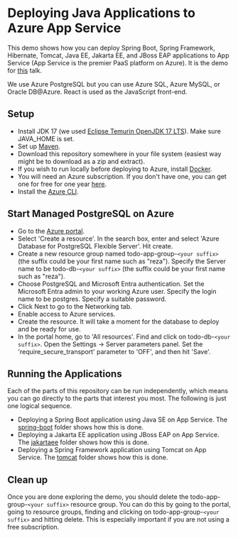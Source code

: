 # Deploying Java Applications to Azure App Service
This demo shows how you can deploy Spring Boot, Spring Framework, Hibernate, Tomcat, 
Java EE, Jakarta EE, and JBoss EAP applications to App Service (App Service is the 
premier PaaS platform on Azure). It is the demo for 
[this](https://sessionize.com/s/reza-rahman/spring-quarkus-tomcat-jakarta-ee-hyperscale-paas-o/122890) 
talk.

We use Azure PostgreSQL but you can use Azure SQL, Azure MySQL, or Oracle DB@Azure. 
React is used as the JavaScript front-end.

## Setup
* Install JDK 17 (we used 
[Eclipse Temurin OpenJDK 17 LTS](https://adoptium.net/?variant=openjdk17)). 
Make sure JAVA_HOME is set.
* Set up [Maven](https://maven.apache.org/download.cgi).
* Download this repository somewhere in your file system (easiest way might be to 
download as a zip and extract).
* If you wish to run locally before deploying to Azure, 
install [Docker](https://docs.docker.com/get-started/get-docker/).
* You will need an Azure subscription. If you don't have one, you can get one for 
free for one year [here](https://azure.microsoft.com/en-us/free).
* Install the 
[Azure CLI](https://docs.microsoft.com/en-us/cli/azure/install-azure-cli?view=azure-cli-latest).

## Start Managed PostgreSQL on Azure
* Go to the [Azure portal](http://portal.azure.com).
* Select 'Create a resource'. In the search box, enter and select 
'Azure Database for PostgreSQL Flexible Server'. Hit create.
* Create a new resource group named todo-app-group-`<your suffix>` 
(the suffix could be your first name such as "reza").
Specify the Server name to be todo-db-`<your suffix>` (the suffix could be your 
first name such as "reza").
* Choose PostgreSQL and Microsoft Entra authentication. Set the Microsoft Entra admin 
to your working Azure user. Specify the login name to be postgres. 
Specify a suitable password.
* Click Next to go to the Networking tab.
* Enable access to Azure services.
* Create the resource. It will take a moment for the database to deploy and be ready 
for use.
* In the portal home, go to 'All resources'. Find and click on 
todo-db-`<your suffix>`. Open the Settings -> Server parameters panel. Set the 
'require_secure_transport' parameter to 'OFF', and then hit 'Save'.

## Running the Applications
Each of the parts of this repository can be run independently, which means you can go 
directly to the parts that interest you most. The following is just one logical 
sequence.

* Deploying a Spring Boot application using Java SE on App Service. 
The [spring-boot](/spring-boot) folder shows how this is done.
* Deploying a Jakarta EE application using JBoss EAP on App Service. 
The [jakartaee](/jakartaee) folder shows how this is done.
* Deploying a Spring Framework application using Tomcat on App Service. 
The [tomcat](/tomcat) folder shows how this is done.

## Clean up
Once you are done exploring the demo, you should delete the 
todo-app-group-`<your suffix>` resource group. You can do this by going to 
the portal, going to resource groups, finding and clicking on 
todo-app-group-`<your suffix>` and hitting delete. This is especially 
important if you are not using a free subscription.
